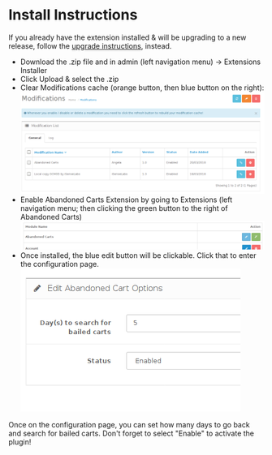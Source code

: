 # Install Instructions
If you already have the extension installed & will be upgrading to a new release, follow the [upgrade instructions](upgrade-instructions.md), instead.

* Download the .zip file and in admin (left navigation menu) -> Extensions Installer
* Click Upload & select the .zip
* Clear Modifications cache (orange button, then blue button on the right):
![clear modifications](./img/clear-mods.png)
* Enable Abandoned Carts Extension by going to Extensions (left navigation menu; then clicking the green button to the right of Abandoned Carts)
![enable abandoned carts](./img/enable-module.png)
* Once installed, the blue edit button will be clickable.  Click that to enter the configuration page.
![abandoned carts configuration](./img/config.png)

Once on the configuration page, you can set how many days to go back and search for bailed carts.  Don't forget to select "Enable" to activate the plugin!
